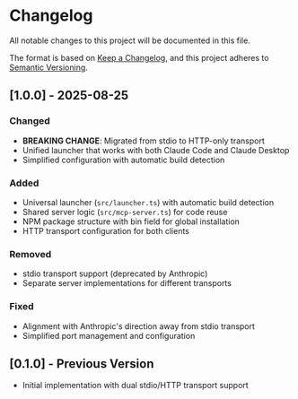 # Changelog

All notable changes to this project will be documented in this file.

The format is based on [Keep a Changelog](https://keepachangelog.com/en/1.0.0/),
and this project adheres to [Semantic Versioning](https://semver.org/spec/v2.0.0.html).

## [1.0.0] - 2025-08-25

### Changed
- **BREAKING CHANGE**: Migrated from stdio to HTTP-only transport
- Unified launcher that works with both Claude Code and Claude Desktop
- Simplified configuration with automatic build detection

### Added
- Universal launcher (`src/launcher.ts`) with automatic build detection
- Shared server logic (`src/mcp-server.ts`) for code reuse
- NPM package structure with bin field for global installation
- HTTP transport configuration for both clients

### Removed
- stdio transport support (deprecated by Anthropic)
- Separate server implementations for different transports

### Fixed
- Alignment with Anthropic's direction away from stdio transport
- Simplified port management and configuration

## [0.1.0] - Previous Version
- Initial implementation with dual stdio/HTTP transport support